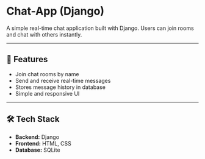# Chat-App (Django)

A simple real-time chat application built with Django. Users can join rooms and chat with others instantly.

---

## 🚀 Features

-  Join chat rooms by name
-  Send and receive real-time messages
-  Stores message history in database
-  Simple and responsive UI

---

## 🛠 Tech Stack

- **Backend:** Django
- **Frontend:** HTML, CSS
- **Database:** SQLite
